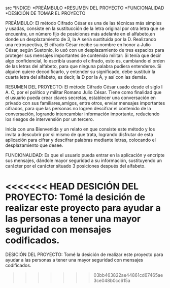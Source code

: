 src
°INDICE: *PREÁMBULO *RESUMEN DEL PROYECTO *FUNCIONALIDAD *DESICIÓN DE TOMAR EL PROYECTO

PREÁMBULO: El método Cifrado César es una de las técnicas más simples y usadas, consiste en la sustitucción de la letra original por otra letra que se encuentra, un número fijo de posiciones más adelante en el alfabeto,en donde un desplazamiento de 3, la A sería sustituida por la D. Realizando una retrospectiva, El cifrado César recibe su nombre en honor a Julio César, según Suetonio, lo usó con un desplazamiento de tres espacios para proteger sus mensajes importantes de contenido militar: Si tenía que decir algo confidencial, lo escribía usando el cifrado, esto es, cambiando el orden de las letras del alfabeto, para que ninguna palabra pudiera entenderse. Si alguien quiere decodificarlo, y entender su significado, debe sustituir la cuarta letra del alfabeto, es decir, la D por la A, y así con las demás.

RESUMEN DEL PROYECTO: El método Cifrado César usado desde el siglo I A. C, por el político y militar Romano Julio César. Tiene como finalidad que el usuario pueda crear claves secretas, establecer una conversación en privado con sus familiares,amigos, entre otros, enviar mensajes importantes cifrados, para que las personas no logren descifrar el contenido de la conversación, logrando intencambiar información importante, reduciendo los riesgos de intervensión por un tercero.

Inicia con una Bienvenida y un relato en que consiste este método y los invita a descubrir por si mismo de que trata, logrando disfrutar de esta aplicación para cifrar y descifrar palabras mediante letras, colocando el desplazamiento que desee.

FUNCIONALIDAD: Es que el usuario pueda entrar en la aplicación y encripte sus mensajes, dándole mayor seguridad a su información, sustituyendo un carácter por el carácter situado 3 posiciones después del alfabeto.

<<<<<<< HEAD
DESICIÓN DEL PROYECTO: Tomé la desición de realizar este proyecto para ayudar a las personas a tener una mayor seguridad con mensajes codificados.
=======
DESICIÓN DEL PROYECTO: Tomé la desición de realizar este proyecto para ayudar a las personas a tener una mayor seguridad con mensajes codificados.
>>>>>>> 03bb463822ae44861cd67465ae3ce048b0cc615a
